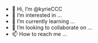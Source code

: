 - 👋 Hi, I’m @kyrieCCC
- 👀 I’m interested in ...
- 🌱 I’m currently learning ...
- 💞️ I’m looking to collaborate on ...
- 📫 How to reach me ...

<!---
kyrieCCC/kyrieCCC is a ✨ special ✨ repository because its `README.md` (this file) appears on your GitHub profile.
You can click the Preview link to take a look at your changes.
--->
